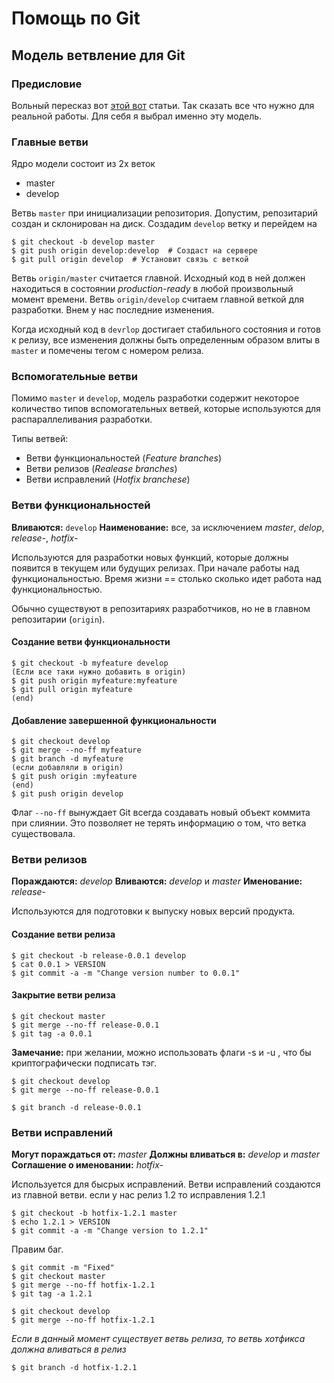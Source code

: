 Помощь по Git
=============
Модель ветвление для Git
------------------------
### Предисловие ###

Вольный пересказ вот [этой вот](http://habrahabr.ru/post/106912/) статьи. Так сказать все что нужно для реальной работы. Для себя я выбрал именно эту модель.

### Главные ветви ###

Ядро модели состоит из 2х веток

* master
* develop
    
Ветвь `master` при инициализации репозитория. Допустим, репозитарий создан и склонирован на диск. Создадим `develop` ветку и перейдем на

    $ git checkout -b develop master
    $ git push origin develop:develop  # Создаст на сервере
    $ git pull origin develop  # Установит связь с веткой

Ветвь `origin/master` считается главной. Исходный код в ней должен находиться в состоянии *production-ready* в любой произвольный момент времени.
Ветвь `origin/develop` считаем главной веткой для разработки. Внем у нас последние изменения.

Когда исходный код в `devrlop` достигает стабильного состояния и готов к релизу, все изменения должны быть определенным образом влиты в `master` и помечены тегом с номером релиза.


### Вспомогательные ветви ###

  Помимо `master` и `develop`, модель разработки содержит некоторое количество типов вспомогательных ветвей, которые используются для распараллеливания разработки.

Типы ветвей:
* Ветви функциональностей (*Feature branches*)
* Ветви релизов (*Realease branches*)
* Ветви исправлений (*Hotfix branchese*)

### Ветви функциональностей ###

**Вливаются:** `develop`
**Наименование:** все, за исключением *master*, *delop*, *release-*, *hotfix-*

  Используются для разработки новых функций, которые должны появится в текущем или будущих релизах. При начале работы над функциональностью. Время жизни == столько сколько идет работа над функциональностью.

  Обычно существуют в репозитариях разработчиков, но не в главном репозитарии (`origin`).

#### Создание ветви функциональности ####

    $ git checkout -b myfeature develop
    (Если все таки нужно добавить в origin)
    $ git push origin myfeature:myfeature
    $ git pull origin myfeature
    (end)

#### Добавление завершенной функциональности ####

    $ git checkout develop
    $ git merge --no-ff myfeature
    $ git branch -d myfeature
    (если добавляли в origin)
    $ git push origin :myfeature
    (end)
    $ git push origin develop

  Флаг `--no-ff` вынуждает Git всегда создавать новый объект коммита при слиянии. Это позволяет не терять информацию о том, что ветка существовала.

### Ветви релизов ###

**Пораждаются:** *develop*
**Вливаются:** *develop* и *master*
**Именование:** *release-*

  Используются для подготовки к выпуску новых версий продукта. 

#### Создание ветви релиза ####

    $ git checkout -b release-0.0.1 develop
    $ cat 0.0.1 > VERSION
    $ git commit -a -m "Change version number to 0.0.1"

#### Закрытие ветви релиза ####

    $ git checkout master
    $ git merge --no-ff release-0.0.1
    $ git tag -a 0.0.1

**Замечание:** при желании, можно использовать флаги -s и -u <key>, что бы криптографически подписать тэг.

    $ git checkout develop
    $ git merge --no-ff release-0.0.1

    $ git branch -d release-0.0.1

### Ветви исправлений ###

**Могут пораждаться от:** *master*
**Должны вливаться в:** *develop* и *master*
**Соглашение о именовании:** *hotfix-*

  Используется для бысрых исправлений. Ветви исправлений создаются из главной ветви. если у нас релиз 1.2 то исправления 1.2.1

    $ git checkout -b hotfix-1.2.1 master
    $ echo 1.2.1 > VERSION
    $ git commit -a -m "Change version to 1.2.1"

  Правим баг.

    $ git commit -m "Fixed"
    $ git checkout master
    $ git merge --no-ff hotfix-1.2.1
    $ git tag -a 1.2.1

    $ git checkout develop
    $ git merge --no-ff hotfix-1.2.1

  *Если в данный момент существует ветвь релиза, то ветвь хотфикса должна вливаться в релиз*

    $ git branch -d hotfix-1.2.1
